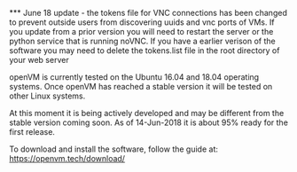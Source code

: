 *** June 18 update - the tokens file for VNC connections has been changed to prevent outside users from discovering uuids and vnc ports of VMs. If you update from a prior version you will need to restart the server or the python service that is running noVNC. If you have a earlier verison of the software you may need to delete the tokens.list file in the root directory of your web server



openVM is currently tested on the Ubuntu 16.04 and 18.04 operating systems. Once openVM has reached a stable version it will be tested on other Linux systems.

At this moment it is being actively developed and may be different from the stable version coming soon. As of 14-Jun-2018 it is about 95% ready for the first release.

To download and install the software, follow the guide at: https://openvm.tech/download/
